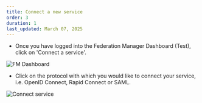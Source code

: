 ```yaml
---
title: Connect a new service
order: 3
duration: 1
last_updated: March 07, 2025
---
```


- Once you have logged into the Federation Manager Dashboard (Test), click on 'Connect a service'.

![FM Dashboard](/assets/images/log-into-federation-manager/FM-dashboard-test.png)

- Click on the protocol with which you would like to connect your service, i.e. OpenID Connect, Rapid Connect or SAML.

![Connect service](/assets/images/log-into-federation-manager/connect-service.png)
